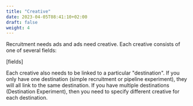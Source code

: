 ```yaml
---
title: "Creative"
date: 2023-04-05T08:41:10+02:00
draft: false
weight: 4
---
```


Recruitment needs ads and ads need creative. Each creative consists of one of several fields:

[fields]

Each creative also needs to be linked to a particular "destination". If you only have one destination (simple recruitment or pipeline experiment), they will all link to the same destination. If you have multiple destinations (Destination Experiment), then you need to specify different creative for each destination.
